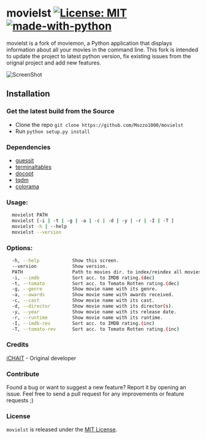 # movielst [![License: MIT](https://img.shields.io/badge/License-MIT-yellow.svg)](https://opensource.org/licenses/MIT) [![made-with-python](https://img.shields.io/badge/Made%20with-Python-1f425f.svg)](https://www.python.org/)

movielst is a fork of moviemon, a Python application that displays information about all your movies in the command line.
This fork is intended to update the project to latest python version, fix existing issues from the orignal project and add new features.

![ScreenShot](/img/moviemon.png)


## Installation

### Get the latest build from the Source

* Clone the repo `git clone https://github.com/Mozzo1000/movielst`
* Run `python setup.py install`


### Dependencies

* [guessit](https://github.com/guessit-io/guessit)
* [terminaltables](https://github.com/Robpol86/terminaltables)
* [docopt](https://github.com/docopt/docopt)
* [tqdm](https://github.com/tqdm/tqdm)
* [colorama](https://github.com/tartley/colorama)


### Usage:
```sh
  movielst PATH
  movielst [-i | -t | -g | -a | -c | -d | -y | -r | -I | -T ]
  movielst -h | --help
  movielst --version
```

### Options:
```sh
  -h, --help            Show this screen.
  --version             Show version.
  PATH                  Path to movies dir. to index/reindex all movies.
  -i, --imdb            Sort acc. to IMDB rating.(dec)
  -t, --tomato          Sort acc. to Tomato Rotten rating.(dec)
  -g, --genre           Show movie name with its genre.
  -a, --awards          Show movie name with awards received.
  -c, --cast            Show movie name with its cast.
  -d, --director        Show movie name with its director(s).
  -y, --year            Show movie name with its release date.
  -r, --runtime         Show movie name with its runtime.
  -I, --imdb-rev        Sort acc. to IMDB rating.(inc)
  -T, --tomato-rev      Sort acc. to Tomato Rotten rating.(inc)
```

### Credits
[iCHAIT](https://github.com/iCHAIT) - Original developer

### Contribute

Found a bug or want to suggest a new feature? Report it by opening an issue. Feel free to send a pull request for any improvements or feature requests ;)


### License
`movielst` is released under the [MIT License](http://www.opensource.org/licenses/MIT).